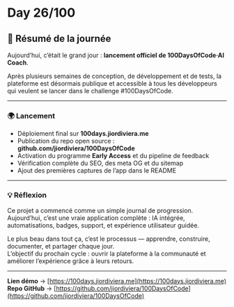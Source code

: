 # Day 26/100

## 🚀 Résumé de la journée

Aujourd’hui, c’était le grand jour : **lancement officiel de 100DaysOfCode·AI Coach**.

Après plusieurs semaines de conception, de développement et de tests, la plateforme est désormais publique et accessible à tous les développeurs qui veulent se lancer dans le challenge #100DaysOfCode.

---

### 🌍 Lancement
- Déploiement final sur **100days.jiordiviera.me**
- Publication du repo open source : **github.com/jiordiviera/100DaysOfCode**
- Activation du programme **Early Access** et du pipeline de feedback
- Vérification complète du SEO, des meta OG et du sitemap
- Ajout des premières captures de l’app dans le README

---

### 💡 Réflexion
Ce projet a commencé comme un simple journal de progression.
Aujourd’hui, c’est une vraie application complète : IA intégrée, automatisations, badges, support, et expérience utilisateur guidée.

Le plus beau dans tout ça, c’est le processus — apprendre, construire, documenter, et partager chaque jour.  
L’objectif du prochain cycle : ouvrir la plateforme à la communauté et améliorer l’expérience grâce à leurs retours.

---

**Lien démo** → [https://100days.jiordiviera.me](https://100days.jiordiviera.me)  
**Repo GitHub** → [https://github.com/jiordiviera/100DaysOfCode](https://github.com/jiordiviera/100DaysOfCode)
